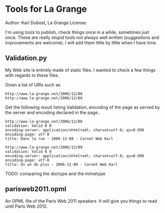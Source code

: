 # Tools for La Grange

Author: Karl Dubost, La Grange
License: 

I'm using tools to publish, check things once in a while, sometimes just once. These are really stupid tools not always well written (suggestions and improvements are welcome). I will add them little by little when I have time.

## Validation.py

My Web site is entirely made of static files. I wanted to check a few things with regards to these files.

Given a list of URIs such as

    http://www.la-grange.net/2006/12/08
    http://www.la-grange.net/2006/12/09

Get the following result listing Validation, encoding of the page as served by the server and encoding declared in the page..

    http://www.la-grange.net/2006/12/08
    validation: Valid 0 0
    encoding-server: application/xhtml+xml; charset=utf-8; qs=0.999
    encoding-page: utf-8
    title: Dans la rue - 2006-12-08 - Carnet Web Karl

    http://www.la-grange.net/2006/12/09
    validation: Valid 0 0
    encoding-server: application/xhtml+xml; charset=utf-8; qs=0.999
    encoding-page: utf-8
    title: Un an de plus - 2006-12-09 - Carnet Web Karl

TODO: comparing the doctype and the mimetype

## parisweb2011.opml

An OPML file of the Paris Web 2011 speakers. It will give you things to read until Paris Web 2012.
